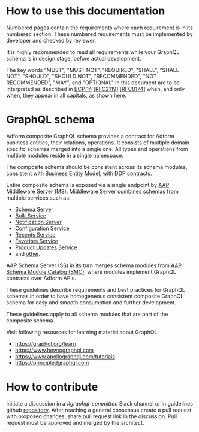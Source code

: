 # How to use this documentation

Numbered pages contain the requirements where each requirement is in its numbered section. These numbered requirements must be implemented by developer and checked by reviewer.

It is highly recommended to read all requirements while your GraphQL schema is in design stage, before actual development.

The key words "MUST", "MUST NOT", "REQUIRED", "SHALL", "SHALL NOT", "SHOULD", "SHOULD NOT", "RECOMMENDED", "NOT RECOMMENDED", "MAY", and "OPTIONAL" in this document are to be interpreted as described in [BCP 14](https://datatracker.ietf.org/doc/html/bcp14) [[RFC2119](https://datatracker.ietf.org/doc/html/rfc2119)] [[RFC8174](https://datatracker.ietf.org/doc/html/rfc8174)] when, and only when, they appear in all capitals, as shown here.

# GraphQL schema

Adform composite GraphQL schema provides a contract for Adform business entities, their relations, operations. It consists of multiple domain specific schemas merged into a single one. All types and operations from multiple modules reside in a single namespace.

The composite schema should be consistent across its schema modules, consistent with [Business Entity Model](https://gitz.adform.com/adform/business-entity-foundation), with [DDP contracts](https://gitz.adform.com/ddp/contracts).

Entire composite schema is exposed via a single endpoint by [AAP Middleware Server (MS)](https://gitz.adform.com/AAP/AAP-middleware-server). Middleware Server combines schemas from multiple services such as:
  - [Schema Server](https://gitz.adform.com/AAP/AAP-schema-server)
  - [Bulk Service](https://gitz.adform.com/AAP/AAP-bulk-service)
  - [Notification Server](https://gitz.adform.com/AAP/AAP-listener-platform/tree/develop/packages/graphql/aap-notification-server)
  - [Configuration Service](https://gitz.adform.com/AAP/AAP-configuration-service)
  - [Recents Service](https://gitz.adform.com/AAP/AAP-recents-service)
  - [Favorites Service](https://gitz.adform.com/AAP/AAP-favorites-service)
  - [Product Updates Service](https://gitz.adform.com/AAP/AAP-product-updates-service)
  - and [other](https://gitz.adform.com/AAP/AAP-middleware-server/blob/develop/config/prod.js).

AAP Schema Server (SS) in its turn merges schema modules from [AAP Schema Module Catalog (SMC)](https://gitz.adform.com/AAP/AAP-schema-module-catalog), where modules implement GraphQL contracts over Adform APIs.

These guidelines describe requirements and best practices for GraphQL schemas in order to have homogeneous consistent composite GraphQL schema for easy and smooth consumption and further development.

These guidelines apply to all schema modules that are part of the composite schema.

Visit following resources for learning material about GraphQL:
  - https://graphql.org/learn
  - https://www.howtographql.com
  - https://www.apollographql.com/tutorials
  - https://principledgraphql.com

# How to contribute

Initiate a discussion in a *#graphql-committee* Slack channel or in guidelines github [repository](https://gitz.adform.com/AAP/graphql-guidelines/discussions). After reaching a general consensus create a pull request with proposed changes, share pull request link in the discussion. Pull request must be approved and merged by the architect.
